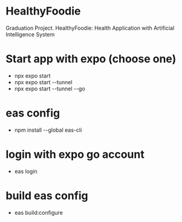 # HealthyFoodie

Graduation Project. HealthyFoodie: Health Application with Artificial Intelligence System

# Start app with expo (choose one)

- npx expo start 
- npx expo start --tunnel
- npx expo start --tunnel --go

# eas config

- npm install --global eas-cli

# login with expo go account

- eas login

# build eas config

- eas build:configure
